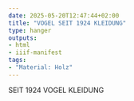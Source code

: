 ```yaml
---
date: 2025-05-20T12:47:44+02:00
title: "VOGEL SEIT 1924 KLEIDUNG"
type: hanger
outputs:
- html
- iiif-manifest
tags:
- "Material: Holz"
---
```

SEIT 1924
VOGEL KLEIDUNG

